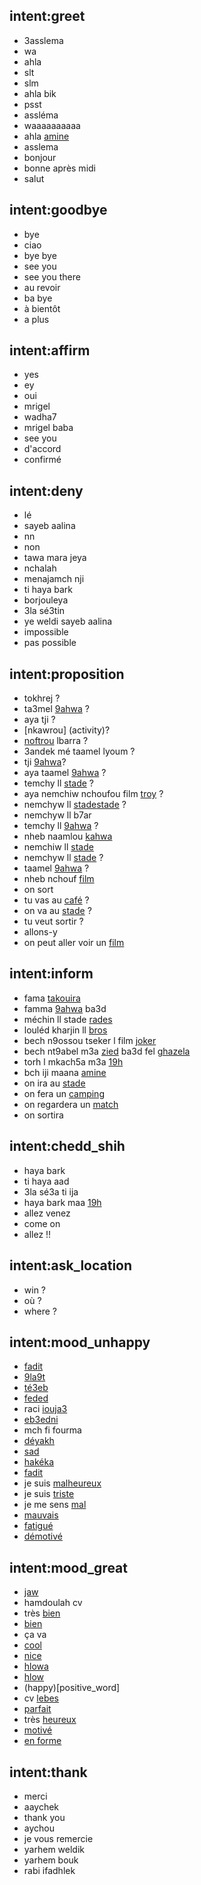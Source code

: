 ## intent:greet
- 3asslema
- wa
- ahla
- slt
- slm
- ahla bik
- psst
- assléma
- waaaaaaaaaa
- ahla [amine](interlocutor)
- asslema
- bonjour
- bonne après midi
- salut 

## intent:goodbye
- bye
- ciao
- bye bye
- see you
- see you there
- au revoir
- ba bye
- à bientôt 
- a plus

## intent:affirm
- yes
- ey
- oui
- mrigel
- wadha7
- mrigel baba
- see you
- d'accord
- confirmé 

## intent:deny
- lé
- sayeb aalina
- nn
- non
- tawa mara jeya
- nchalah
- menajamch nji
- ti haya bark
- borjouleya
- 3la sé3tin
- ye weldi sayeb aalina
- impossible
- pas possible

## intent:proposition
- tokhrej ?
- ta3mel [9ahwa](location) ?
- aya tji ?
- [nkawrou] (activity)?
- [noftrou](activity) lbarra ?
- 3andek mé taamel lyoum ?
- tji [9ahwa](location)?
- aya taamel [9ahwa](location) ?
- temchy ll [stade](location) ?
- aya nemchiw nchoufou film [troy](movie) ?
- nemchyw ll [stade](location)[stade](location) ?
- nemchyw ll b7ar
- temchy ll [9ahwa](location) ?
- nheb naamlou [kahwa](activity)
- nemchiw ll [stade](location)
- nemchyw ll [stade](location) ?
- taamel [9ahwa](location) ?
- nheb nchouf [film](movie)
- on sort
- tu vas au [café](location) ?
- on va au [stade](location) ? 
- tu veut sortir  ? 
- allons-y 
- on peut aller voir un [film](movie)

## intent:inform
- fama [takouira](activity)
- famma [9ahwa](location) ba3d
- méchin ll stade [rades](city)
- louléd kharjin ll [bros](cafe)
- bech n9ossou tseker l film [joker](movie)
- bech nt9abel m3a [zied](interlocutor) ba3d fel [ghazela](cafe)
- torh l mkach5a m3a [19h](time)
- bch iji maana [amine](interlocutor)
- on ira au [stade](location)
- on fera un [camping](activity)
- on regardera un [match](activity)
- on sortira 

## intent:chedd_shih
- haya bark
- ti haya aad
- 3la sé3a ti ija
- haya bark maa [19h](time)
- allez venez 
- come on 
- allez !! 


## intent:ask_location
- win ?
- où ? 
- where ? 


## intent:mood_unhappy
- [fadit](negative_word)
- [9la9t](negative_word)
- [té3eb](negative_word)
- [feded](negative_word)
- raci [iouja3](negative_word)
- [eb3edni](negative_word)
- mch fi fourma
- [déyakh](negative_word)
- [sad](negative_word)
- [hakéka](negative_word)
- [fadit](negative_word)
- je suis [malheureux](negative_word)
- je suis [triste](negative_word)
- je me sens [mal](negative_word)
- [mauvais](negative_word)
- [fatigué](negative_word)
- [démotivé](negative_word)

## intent:mood_great
- [jaw](positive_word)
- hamdoulah cv
- très [bien](positive_word)
- [bien](positive_word)
- ça va
- [cool](positive_word)
- [nice](positive_word)
- [hlowa](positive_word)
- [hlow](positive_word)
- (happy)[positive_word]
- cv [lebes](positive_word)
- [parfait](positive_word)
- très [heureux](positive_word)
- [motivé](positive_word)
- [en forme](positive_word)


## intent:thank
- merci 
- aaychek 
- thank you 
- aychou
- je vous remercie 
- yarhem weldik
- yarhem bouk 
- rabi ifadhlek 